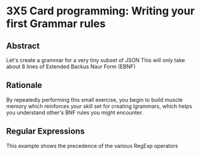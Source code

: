 # 3X5 Card programming: Writing your first Grammar rules

## Abstract

Let's create a grammar for a very tiny subset of JSON
This will only take about 8 lines of Extended Backus Naur Form (EBNF)

## Rationale

By repeatedly performing this small exercise, you begin to build muscle memory
which reinforces your skill set for creating lgrammars, which helps you understand
other's BNF rules you might encounter.

## Regular Expressions

This example shows the precedence of the various  RegExp operators